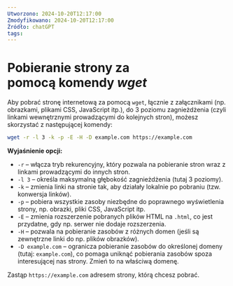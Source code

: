 ```yaml
---
Utworzono: 2024-10-20T12:17:00
Zmodyfikowano: 2024-10-20T12:17:00
Źródło: chatGPT
tags:
---
```


# Pobieranie strony za pomocą komendy *wget*

Aby pobrać stronę internetową za pomocą `wget`, łącznie z załącznikami (np. obrazkami, plikami CSS, JavaScript itp.), do 3 poziomu zagnieżdżenia (czyli linkami wewnętrznymi prowadzącymi do kolejnych stron), możesz skorzystać z następującej komendy:

```bash
wget -r -l 3 -k -p -E -H -D example.com https://example.com
```

**Wyjaśnienie opcji:**

- `-r` – włącza tryb rekurencyjny, który pozwala na pobieranie stron wraz z linkami prowadzącymi do innych stron.
- `-l 3` – określa maksymalną głębokość zagnieżdżenia (tutaj 3 poziomy).
- `-k` – zmienia linki na stronie tak, aby działały lokalnie po pobraniu (tzw. konwersja linków).
- `-p` – pobiera wszystkie zasoby niezbędne do poprawnego wyświetlenia strony, np. obrazki, pliki CSS, JavaScript itp.
- `-E` – zmienia rozszerzenie pobranych plików HTML na `.html`, co jest przydatne, gdy np. serwer nie dodaje rozszerzenia.
- `-H` – pozwala na pobieranie zasobów z różnych domen (jeśli są zewnętrzne linki do np. plików obrazków).
- `-D example.com` – ogranicza pobieranie zasobów do określonej domeny (tutaj: `example.com`), co pomaga uniknąć pobierania zasobów spoza interesującej nas strony. Zmień to na właściwą domenę.

Zastąp `https://example.com` adresem strony, którą chcesz pobrać.